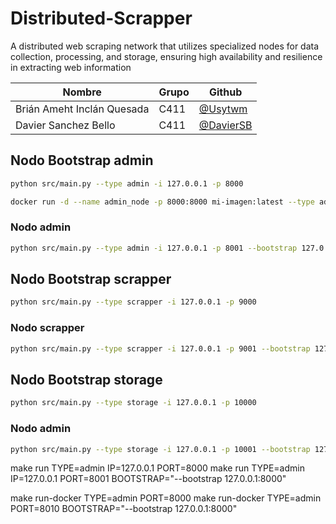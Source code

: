 # Distributed-Scrapper

A distributed web scraping network that utilizes specialized nodes for data collection, processing, and storage, ensuring high availability and resilience in extracting web information

| Nombre                     | Grupo | Github                                   |
| -------------------------- | ----- | ---------------------------------------- |
| Brián Ameht Inclán Quesada | C411  | [@Usytwm](https://github.com/Usytwm)     |
| Davier Sanchez Bello       | C411  | [@DavierSB](https://github.com/DavierSB) |

## Nodo Bootstrap admin

```bash
python src/main.py --type admin -i 127.0.0.1 -p 8000

docker run -d --name admin_node -p 8000:8000 mi-imagen:latest --type admin --ip 0.0.0.0 --port 8000
```

### Nodo admin

```bash
python src/main.py --type admin -i 127.0.0.1 -p 8001 --bootstrap 127.0.0.1:8000
```

## Nodo Bootstrap scrapper

```bash
python src/main.py --type scrapper -i 127.0.0.1 -p 9000
```

### Nodo scrapper

```bash
python src/main.py --type scrapper -i 127.0.0.1 -p 9001 --bootstrap 127.0.0.1:9000
```

## Nodo Bootstrap storage

```bash
python src/main.py --type storage -i 127.0.0.1 -p 10000
```

### Nodo admin

```bash
python src/main.py --type storage -i 127.0.0.1 -p 10001 --bootstrap 127.0.0.1:10000
```

<!-- python src/main.py --type storage -i 127.0.0.1 -p 10001 --bootstrap 127.0.0.1:8000 -->

make run TYPE=admin IP=127.0.0.1 PORT=8000
make run TYPE=admin IP=127.0.0.1 PORT=8001 BOOTSTRAP="--bootstrap 127.0.0.1:8000"

make run-docker TYPE=admin PORT=8000
make run-docker TYPE=admin PORT=8010 BOOTSTRAP="--bootstrap 127.0.0.1:8000"
